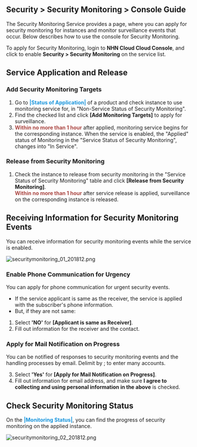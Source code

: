 ## Security > Security Monitoring > Console Guide 

The Security Monitoring Service provides a page, where you can apply for security monitoring for instances and monitor surveillance events that occur. 
Below describes how to use the console for Security Monitoring. 

To apply for Security Monitoring, login to **NHN Cloud Cloud Console**, and click to enable **Security > Security Monitoring** on the service list. 

## Service Application and Release 
### Add Security Monitoring Targets
1. Go to <span style="color:#1995dc">**|Status of Application|** </span> of a product and check instance to use monitoring service for, in "Non-Service Status of Security Monitoring".
2. Find the checked list and click **[Add Monitoring Targets]** to apply for surveillance. 
3. <span style="color:#ab4642">**Within no more than 1 hour**</span> after applied, monitoring service begins for the corresponding instance. When the service is enabled, the "Applied" status of Monitoring in the "Service Status of Security Monitoring", changes into "In Service".  

###  Release from Security Monitoring
1. Check the instance to release from security monitoring in the "Service Status of Security Monitoring" table and click **[Release from Security Monitoring]**.  
<span style="color:#ab4642">**Within no more than 1 hour**</span> after service release is applied, surveillance on the corresponding instance is released. 

## Receiving Information for Security Monitoring Events 
You can receive information for security monitoring events while the service is enabled. 

![securitymonitoring_01_201812.png](http://static.toastoven.net/prod_mss/securitymonitoring_01_201812.png)

### Enable Phone Communication for Urgency 

You can apply for phone communication for urgent security events. 

- If the service applicant is same as the receiver, the service is applied with the subscriber's phone information. 
- But, if they are not same:
1. Select **'NO'** for **[Applicant is same as Receiver]**. 
2. Fill out information for the receiver and the contact. 

### Apply for Mail Notification on Progress 

You can be notified of responses to security monitoring events and the handling processes by email. 
Delimit by ; to enter many accounts.   

3. Select **'Yes'** for **[Apply for Mail Notification on Progress]**.
4. Fill out information for email address, and make sure **I agree to collecting and using personal information in the above** is checked. 

## Check Security Monitoring Status

On the <span style="color:#1995dc">**|Monitoring Status|**</span>, you can find the progress of security monitoring on the applied instance.  

![securitymonitoring_02_201812.png](http://static.toastoven.net/prod_mss/securitymonitoring_02_201812.png)